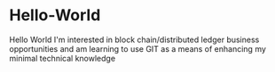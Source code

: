 # Hello-World
Hello World 
I'm interested in block chain/distributed ledger business opportunities and am learning to use GIT as a means of enhancing my minimal technical knowledge
